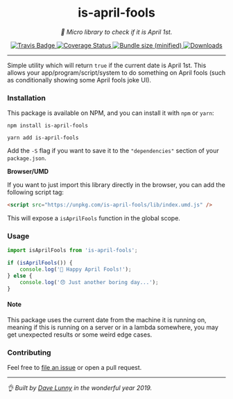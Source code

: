 <div align="center" margin="0 auto 20px">
    <h1>is-april-fools</h1>
    <p style="font-style: italic;">🎉 Micro library to check if it is April 1st.</p>
    <div>
        <a href='https://travis-ci.org/himynameisdave/is-april-fools'>
            <img src="https://api.travis-ci.org/himynameisdave/is-april-fools.svg?branch=master" alt="Travis Badge" />
        </a>
        <a href='https://coveralls.io/github/himynameisdave/is-april-fools?branch=master'>
            <img src='https://coveralls.io/repos/github/himynameisdave/is-april-fools/badge.svg?branch=master' alt='Coverage Status' />
        </a>
        <a href="https://bundlephobia.com/result?p=is-april-fools">
            <img src="https://img.shields.io/bundlephobia/min/is-april-fools.svg" alt="Bundle size (minified)" />
        </a>
        <a href="https://www.npmjs.com/package/is-april-fools">
            <img src="https://img.shields.io/npm/dt/is-april-fools.svg" alt="Downloads">
        </a>
    </div>
</div>

---

Simple utility which will return `true` if the current date is April 1st. This allows your app/program/script/system to do something on April fools (such as conditionally showing some April fools joke UI).


### Installation

This package is available on NPM, and you can install it with `npm` or `yarn`:

```
npm install is-april-fools

yarn add is-april-fools
```

Add the `-S` flag if you want to save it to the `"dependencies"` section of your `package.json`.


**Browser/UMD**

If you want to just import this library directly in the browser, you can add the following script tag:

```html
<script src="https://unpkg.com/is-april-fools/lib/index.umd.js" />

```

This will expose a `isAprilFools` function in the global scope.

### Usage

```js
import isAprilFools from 'is-april-fools';

if (isAprilFools()) {
    console.log('🎉 Happy April Fools!');
} else {
    console.log('😞 Just another boring day...');
}
```

#### Note

This package uses the current date from the machine it is running on, meaning if this is running on a server or in a lambda somewhere, you may get unexpected results or some weird edge cases.

### Contributing

Feel free to [file an issue](https://github.com/himynameisdave/is-april-fools/issues/new) or open a pull request.

---

_👌 Built by [Dave Lunny](http://himynameisdave.com) in the wonderful year 2019._
